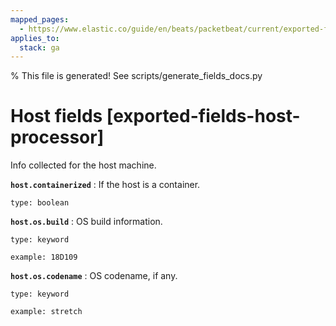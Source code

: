 ```yaml
---
mapped_pages:
  - https://www.elastic.co/guide/en/beats/packetbeat/current/exported-fields-host-processor.html
applies_to:
  stack: ga
---
```


% This file is generated! See scripts/generate_fields_docs.py

# Host fields [exported-fields-host-processor]

Info collected for the host machine.

**`host.containerized`**
:   If the host is a container.

    type: boolean


**`host.os.build`**
:   OS build information.

    type: keyword

    example: 18D109


**`host.os.codename`**
:   OS codename, if any.

    type: keyword

    example: stretch


